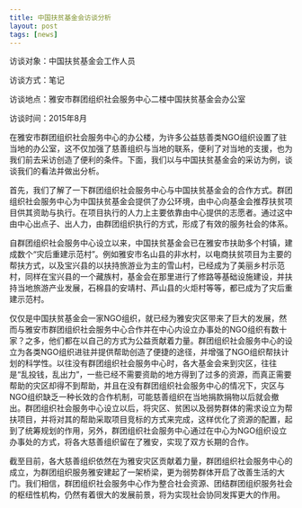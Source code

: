 ```yaml
---
title: 中国扶贫基金会访谈分析
layout: post
tags: [news]
---
```

访谈对象：中国扶贫基金会工作人员

访谈方式：笔记

访谈地点：雅安市群团组织社会服务中心二楼中国扶贫基金会办公室

访谈时间：2015年8月

在雅安市群团组织社会服务中心的办公楼，为许多公益慈善类NGO组织设置了驻当地的办公室，这不仅加强了慈善组织与当地的联系，便利了对当地的支援，也为我们前去采访创造了便利的条件。下面，我们以与中国扶贫基金会的采访为例，谈谈我们的看法并做出分析。

首先，我们了解了一下群团组织社会服务中心与中国扶贫基金会的合作方式。群团组织社会服务中心为中国扶贫基金会提供了办公环境，由中心向基金会推荐扶贫项目供其资助与执行。在项目执行的人力上主要依靠由中心提供的志愿者。通过这中由中心出点子、出人力，由群团组织执行的方式，形成了有效的服务社会的体系。

自群团组织社会服务中心设立以来，中国扶贫基金会已在雅安市扶助多个村镇，建成数个“灾后重建示范村”。例如雅安市名山县的非水村，以电商扶贫项目为主要的帮扶方式，以及宝兴县的以扶持旅游业为主的雪山村，已经成为了美丽乡村示范村，同样在宝兴县的一个藏族村，基金会在那里进行了修路等基础设施建设，并扶持当地旅游产业发展，石棉县的安靖村、芦山县的火炬村等等，都已成为了灾后重建示范村。

仅仅是中国扶贫基金会一家NGO组织，就已经为雅安灾区带来了巨大的发展，然而与雅安市群团组织社会服务中心合作并在中心内设立办事处的NGO组织有数十家？之多，他们都在以自己的方式为公益贡献着力量。群团组织社会服务中心的设立为各类NGO组织进驻并提供帮助创造了便捷的途径，并增强了NGO组织帮扶计划的科学性。以往没有群团组织社会服务中心时，各大基金会来到灾区，往往是“乱投钱，乱出力”，一些已经不需要资助的地方得到了过多的资源，而真正需要帮助的灾区却得不到帮助，并且在没有群团组织社会服务中心的情况下，灾区与NGO组织缺乏一种长效的合作机制，可能慈善组织在当地捐款捐物以后就会撤出。群团组织社会服务中心设立以后，将灾区、贫困以及弱势群体的需求设立为帮扶项目，并将对其的帮助采取项目竞标的方式来完成，这样优化了资源的配置，起到了统筹规划的作用，另外，群团组织社会服务中心通过在中心为NGO组织设立办事处的方式，将各大慈善组织留在了雅安，实现了双方长期的合作。

截至目前，各大慈善组织依然在为雅安灾区贡献着力量，群团组织社会服务中心的成立，为群团组织服务雅安建起了一架桥梁，更为弱势群体开启了改善生活的大门。我们相信，群团组织社会服务中心作为整合社会资源、团结群团组织服务社会的枢纽性机构，仍然有着很大的发展前景，将为实现社会协同发挥更大的作用。

